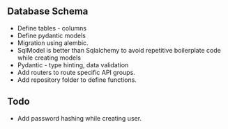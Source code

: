 ## Database Schema

* Define tables - columns
* Define pydantic models
* Migration using alembic.
* SqlModel is better than Sqlalchemy to avoid repetitive boilerplate code while creating models
* Pydantic - type hinting, data validation
* Add routers to route specific API groups.
* Add repository folder to define functions.

## Todo

* Add password hashing while creating user.
